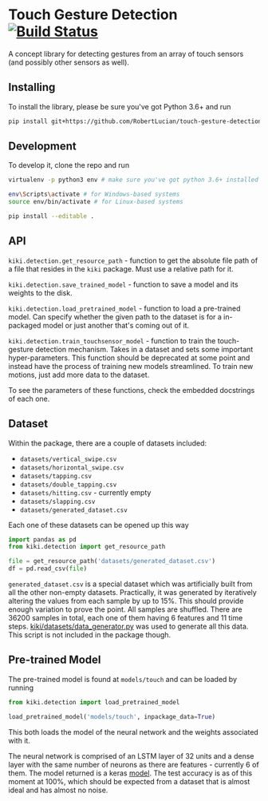 # Touch Gesture Detection [![Build Status](https://travis-ci.org/RobertLucian/touch-gesture-detection.svg?branch=master)](https://travis-ci.org/RobertLucian/touch-gesture-detection) 
A concept library for detecting gestures from an array of touch sensors (and possibly other sensors as well).

## Installing

To install the library, please be sure you've got Python 3.6+ and run
```bash
pip install git+https://github.com/RobertLucian/touch-gesture-detection.git
```

## Development

To develop it, clone the repo and run 
```bash
virtualenv -p python3 env # make sure you've got python 3.6+ installed

env\Scripts\activate # for Windows-based systems
source env/bin/activate # for Linux-based systems

pip install --editable .
```

## API

`kiki.detection.get_resource_path` - function to get the absolute file path
of a file that resides in the `kiki` package. Must use a relative path for it.

`kiki.detection.save_trained_model` - function to save a model and its weights to the disk.

`kiki.detection.load_pretrained_model` - function to load a pre-trained model.
Can specify whether the given path to the dataset is for a in-packaged model 
or just another that's coming out of it.

`kiki.detection.train_touchsensor_model` - function to train the touch-gesture
detection mechanism. Takes in a dataset and sets some important hyper-parameters.
This function should be deprecated at some point and instead have the process of training new
models streamlined. To train new motions, just add more data to the dataset.

To see the parameters of these functions, check the embedded docstrings of each one.

## Dataset

Within the package, there are a couple of datasets included:
* `datasets/vertical_swipe.csv`
* `datasets/horizontal_swipe.csv`
* `datasets/tapping.csv`
* `datasets/double_tapping.csv`
* `datasets/hitting.csv` - currently empty
* `datasets/slapping.csv`
* `datasets/generated_dataset.csv`

Each one of these datasets can be opened up this way
```python
import pandas as pd
from kiki.detection import get_resource_path

file = get_resource_path('datasets/generated_dataset.csv')
df = pd.read_csv(file)
```

`generated_dataset.csv` is a special dataset which was artificially built
from all the other non-empty datasets. Practically, it was generated
by iteratively altering the values from each sample by up to 15%. This should
provide enough variation to prove the point. All samples are shuffled. There are
 36200 samples in total, each one of them having 6 features and 11 time steps. 
 [kiki/datasets/data_generator.py](kiki/datasets/data_generator.py) was used to generate
 all this data. This script is not included in the package though.
 
 ## Pre-trained Model

The pre-trained model is found at `models/touch` and can be loaded by running 
```python
from kiki.detection import load_pretrained_model

load_pretrained_model('models/touch', inpackage_data=True)
```
This both loads the model of the neural network and the weights associated with it.

The neural network is comprised of an LSTM layer of 32 units and a dense layer with the same
number of neurons as there are features - currently 6 of them. The model returned is a 
keras [model](https://keras.io/models/model/). The test accuracy is as of this moment at 100%,
which should be expected from a dataset that is almost ideal and has almost no noise.